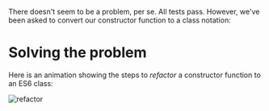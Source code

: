 There doesn't seem to be a problem, per se. All tests pass. However, we've been asked to convert our constructor function to a class notation:

# Solving the problem
Here is an animation showing the steps to _refactor_ a constructor function to an ES6 class:

![refactor](https://cd.sseu.re/refactor_constructor_to_class.gif)